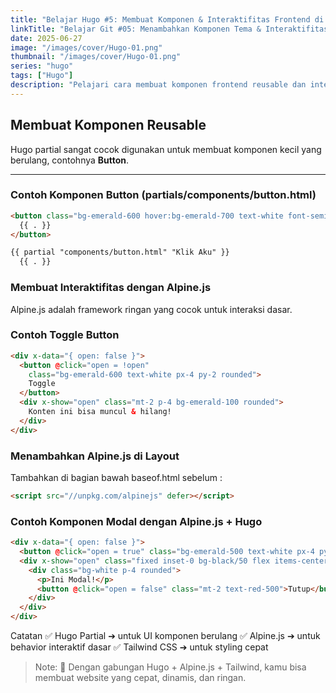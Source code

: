 ```yaml
---
title: "Belajar Hugo #5: Membuat Komponen & Interaktifitas Frontend di Hugo"
linkTitle: "Belajar Git #05: Menambahkan Komponen Tema & Interaktifitas Frontend"
date: 2025-06-27
image: "/images/cover/Hugo-01.png"
thumbnail: "/images/cover/Hugo-01.png"
series: "hugo"
tags: ["Hugo"]
description: "Pelajari cara membuat komponen frontend reusable dan interaktif menggunakan Alpine.js dan Hugo Partial."
---
```


## Membuat Komponen Reusable

Hugo partial sangat cocok digunakan untuk membuat komponen kecil yang berulang, contohnya **Button**.

---

### Contoh Komponen Button (partials/components/button.html)

```html
<button class="bg-emerald-600 hover:bg-emerald-700 text-white font-semibold py-2 px-4 rounded transition">
  {{ . }}
</button>
```

```html
{{ partial "components/button.html" "Klik Aku" }}
  {{ . }}
```

### Membuat Interaktifitas dengan Alpine.js
Alpine.js adalah framework ringan yang cocok untuk interaksi dasar.

### Contoh Toggle Button
```html
<div x-data="{ open: false }">
  <button @click="open = !open"
    class="bg-emerald-600 text-white px-4 py-2 rounded">
    Toggle
  </button>
  <div x-show="open" class="mt-2 p-4 bg-emerald-100 rounded">
    Konten ini bisa muncul & hilang!
  </div>
</div>
```

### Menambahkan Alpine.js di Layout
Tambahkan di bagian bawah baseof.html sebelum </body>:

```html
<script src="//unpkg.com/alpinejs" defer></script>
```

### Contoh Komponen Modal dengan Alpine.js + Hugo

```html
<div x-data="{ open: false }">
  <button @click="open = true" class="bg-emerald-500 text-white px-4 py-2 rounded">Buka Modal</button>
  <div x-show="open" class="fixed inset-0 bg-black/50 flex items-center justify-center">
    <div class="bg-white p-4 rounded">
      <p>Ini Modal!</p>
      <button @click="open = false" class="mt-2 text-red-500">Tutup</button>
    </div>
  </div>
</div>
```

Catatan
✅ Hugo Partial ➔ untuk UI komponen berulang
✅ Alpine.js ➔ untuk behavior interaktif dasar
✅ Tailwind CSS ➔ untuk styling cepat

> Note: 🎯 Dengan gabungan Hugo + Alpine.js + Tailwind, kamu bisa membuat website yang cepat, dinamis, dan ringan.